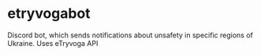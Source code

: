 # etryvogabot
Discord bot, which sends notifications about unsafety in specific regions of Ukraine. Uses eTryvoga API

